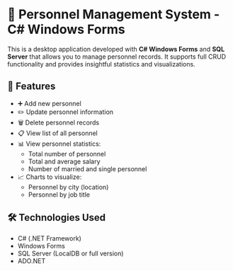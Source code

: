 # 👔 Personnel Management System - C# Windows Forms

This is a desktop application developed with **C# Windows Forms** and **SQL Server** that allows you to manage personnel records. It supports full CRUD functionality and provides insightful statistics and visualizations.

## 🧩 Features

- ➕ Add new personnel
- ✏️ Update personnel information
- 🗑️ Delete personnel records
- 📋 View list of all personnel
- 📊 View personnel statistics:
  - Total number of personnel
  - Total and average salary
  - Number of married and single personnel
- 📈 Charts to visualize:
  - Personnel by city (location)
  - Personnel by job title

## 🛠️ Technologies Used

- C# (.NET Framework)
- Windows Forms
- SQL Server (LocalDB or full version)
- ADO.NET
